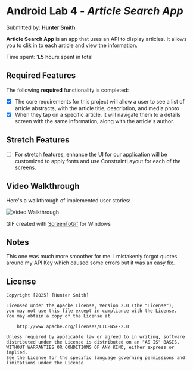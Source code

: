 # Android Lab 4 - *Article Search App*

Submitted by: **Hunter Smith**

**Article Search App** is an app that uses an API to display articles. It allows you to clik in to each article and view the information.

Time spent: **1.5** hours spent in total

## Required Features

The following **required** functionality is completed:
- [x] The core requirements for this project will allow a user to see a list of article abstracts, with the article title, description, and media photo
- [x] When they tap on a specific article, it will navigate them to a details screen with the same information, along with the article's author.

## Stretch Features

- [ ] For stretch features, enhance the UI for our application will be customized to apply fonts and use ConstraintLayout for each of the screens.

## Video Walkthrough

Here's a walkthrough of implemented user stories:

<img src='./ArticleSearch.gif' title='Video Walkthrough' width='' alt='Video Walkthrough' />

<!-- Replace this with whatever GIF tool you used! -->
GIF created with [ScreenToGif](https://www.screentogif.com/) for Windows


## Notes

This one was much more smoother for me. I mistakenly forgot quotes around my API Key which caused some errors but it was an easy fix.

## License

    Copyright [2025] [Hunter Smith]

    Licensed under the Apache License, Version 2.0 (the "License");
    you may not use this file except in compliance with the License.
    You may obtain a copy of the License at

        http://www.apache.org/licenses/LICENSE-2.0

    Unless required by applicable law or agreed to in writing, software
    distributed under the License is distributed on an "AS IS" BASIS,
    WITHOUT WARRANTIES OR CONDITIONS OF ANY KIND, either express or implied.
    See the License for the specific language governing permissions and
    limitations under the License.
